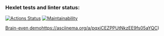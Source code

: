 ### Hexlet tests and linter status:
[![Actions Status](https://github.com/ImTsukushi/python-project-49/workflows/hexlet-check/badge.svg)](https://github.com/ImTsukushi/python-project-49/actions)
[![Maintainability](https://api.codeclimate.com/v1/badges/22c654edf435e4db98c7/maintainability)](https://codeclimate.com/github/ImTsukushi/python-project-49/maintainability)

[Brain-even demo](https://asciinema.org/a/pqxiCEZPPUtNkzEE9fs05aYQC)https://asciinema.org/a/pqxiCEZPPUtNkzEE9fs05aYQC)
